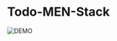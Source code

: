 # Todo-MEN-Stack
![DEMO](https://github.com/[mananvijay]/[Todo-MEN-Stack]/blob/[master]/assets/images/Screenshot(33).png?raw=true)
